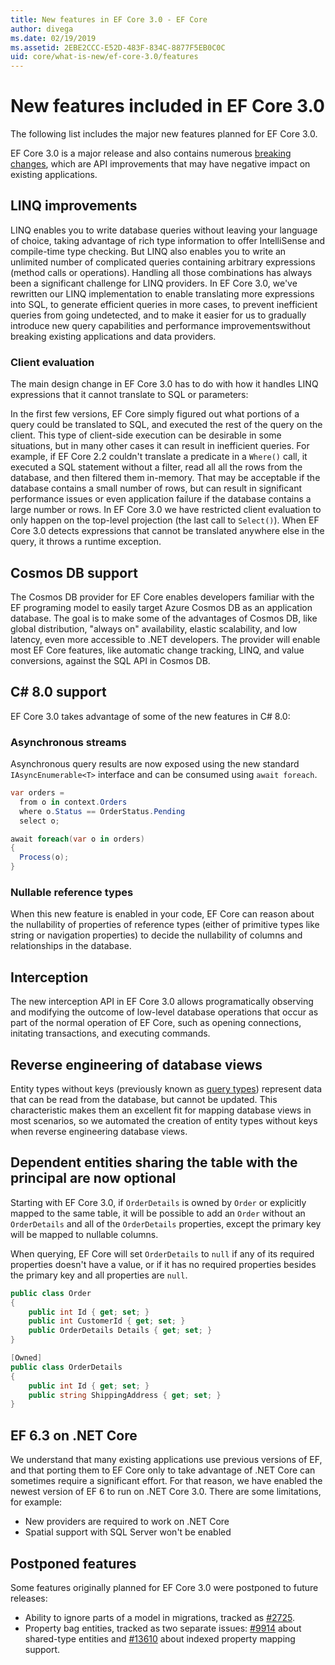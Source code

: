 ```yaml
---
title: New features in EF Core 3.0 - EF Core
author: divega
ms.date: 02/19/2019
ms.assetid: 2EBE2CCC-E52D-483F-834C-8877F5EB0C0C
uid: core/what-is-new/ef-core-3.0/features
---
```


# New features included in EF Core 3.0

The following list includes the major new features planned for EF Core 3.0.

EF Core 3.0 is a major release and also contains numerous [breaking changes](xref:core/what-is-new/ef-core-3.0/breaking-changes), which are API improvements that may have negative impact on existing applications.  

## LINQ improvements 

LINQ enables you to write database queries without leaving your language of choice, taking advantage of rich type information to offer IntelliSense and compile-time type checking.
But LINQ also enables you to write an unlimited number of complicated queries containing arbitrary expressions (method calls or operations).
Handling all those combinations has always been a significant challenge for LINQ providers.
In EF Core 3.0, we've rewritten our LINQ implementation to enable translating more expressions into SQL, to generate efficient queries in more cases, to prevent inefficient queries from going undetected, and to make it easier for us to gradually introduce new query capabilities and performance improvementswithout breaking existing applications and data providers.

### Client evaluation

The main design change in EF Core 3.0 has to do with how it handles LINQ expressions that it cannot translate to SQL or parameters:

In the first few versions, EF Core simply figured out what portions of a query could be translated to SQL, and executed the rest of the query on the client.
This type of client-side execution can be desirable in some situations, but in many other cases it can result in inefficient queries.
For example, if EF Core 2.2 couldn't translate a predicate in a `Where()` call, it executed a SQL statement without a filter, read all all the rows from the database, and then filtered them in-memory.
That may be acceptable if the database contains a small number of rows, but can result in significant performance issues or even application failure if the database contains a large number or rows.
In EF Core 3.0 we have restricted client evaluation to only happen on the top-level projection (the last call to `Select()`).
When EF Core 3.0 detects expressions that cannot be translated anywhere else in the query, it throws a runtime exception.

## Cosmos DB support 

The Cosmos DB provider for EF Core enables developers familiar with the EF programing model to easily target Azure Cosmos DB as an application database.
The goal is to make some of the advantages of Cosmos DB, like global distribution, "always on" availability, elastic scalability, and low latency, even more accessible to .NET developers.
The provider will enable most EF Core features, like automatic change tracking, LINQ, and value conversions, against the SQL API in Cosmos DB.

## C# 8.0 support

EF Core 3.0 takes advantage of some of the new features in C# 8.0:

### Asynchronous streams

Asynchronous query results are now exposed using the new standard `IAsyncEnumerable<T>` interface and can be consumed using `await foreach`.

``` csharp
var orders = 
  from o in context.Orders
  where o.Status == OrderStatus.Pending
  select o;

await foreach(var o in orders)
{
  Process(o);
} 
```

### Nullable reference types 

When this new feature is enabled in your code, EF Core can reason about the nullability of properties of reference types (either of primitive types like string or navigation properties) to decide the nullability of columns and relationships in the database.

## Interception

The new interception API in EF Core 3.0 allows programatically observing and modifying the outcome of low-level database operations that occur as part of the normal operation of EF Core, such as opening connections, initating transactions, and executing commands. 

## Reverse engineering of database views

Entity types without keys (previously known as [query types](xref:core/modeling/keyless-entity-types)) represent data that can be read from the database, but cannot be updated.
This characteristic makes them an excellent fit for mapping database views in most scenarios, so we automated the creation of entity types without keys when reverse engineering database views.

## Dependent entities sharing the table with the principal are now optional

Starting with EF Core 3.0, if `OrderDetails` is owned by `Order` or explicitly mapped to the same table, it will be possible to add an `Order` without an `OrderDetails` and all of the `OrderDetails` properties, except the primary key will be mapped to nullable columns.

When querying, EF Core will set `OrderDetails` to `null` if any of its required properties doesn't have a value, or if it has no required properties besides the primary key and all properties are `null`.

``` csharp
public class Order
{
    public int Id { get; set; }
    public int CustomerId { get; set; }
    public OrderDetails Details { get; set; }
}

[Owned]
public class OrderDetails
{
    public int Id { get; set; }
    public string ShippingAddress { get; set; }
}
```

## EF 6.3 on .NET Core

We understand that many existing applications use previous versions of EF, and that porting them to EF Core only to take advantage of .NET Core can sometimes require a significant effort.
For that reason, we have enabled the newest version of EF 6 to run on .NET Core 3.0.
There are some limitations, for example:
- New providers are required to work on .NET Core
- Spatial support with SQL Server won't be enabled

## Postponed features

Some features originally planned for EF Core 3.0 were postponed to future releases:

- Ability to ignore parts of a model in migrations, tracked as [#2725](https://github.com/aspnet/EntityFrameworkCore/issues/2725).
- Property bag entities, tracked as two separate issues: [#9914](https://github.com/aspnet/EntityFrameworkCore/issues/9914) about shared-type entities and [#13610](https://github.com/aspnet/EntityFrameworkCore/issues/13610) about indexed property mapping support.
